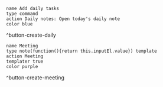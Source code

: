 
```button
name Add daily tasks
type command
action Daily notes: Open today's daily note
color blue
```
^button-create-daily

```button
name Meeting
type note(function(){return this.inputEl.value}) template
action Meeting
templater true
color purple
```
^button-create-meeting